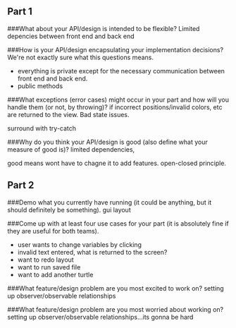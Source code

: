 ## Part 1

###What about your API/design is intended to be flexible?
Limited depencies between front end and back end

###How is your API/design encapsulating your implementation decisions?
We're not exactly sure what this questions means. 
- everything is private except for the necessary communication between front end and back end. 
- public methods 

###What exceptions (error cases) might occur in your part and how will you handle them (or not, by throwing)?
if incorrect positions/invalid colors, etc are returned to the view. Bad state issues.

surround with try-catch

###Why do you think your API/design is good (also define what your measure of good is)?
limited dependencies, 

good means wont have to chagne it to add features. open-closed principle. 



## Part 2

###Demo what you currently have running (it could be anything, but it should definitely be something).
gui layout

###Come up with at least four use cases for your part (it is absolutely fine if they are useful for both teams).
- user wants to change variables by clicking
- invalid text entered, what is returned to the screen?
- want to redo layout 
- want to run saved file
- want to add another turtle

###What feature/design problem are you most excited to work on?
setting up observer/observable relationships

###What feature/design problem are you most worried about working on?
setting up observer/observable relationships...its gonna be hard
